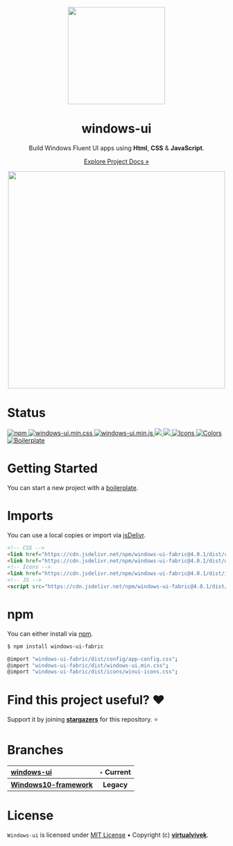 <p align="center">     
  <img src="https://github.com/virtualvivek/windows-ui/blob/master/src/assets/logo.png" width="224" />
</p>                    

 


























<h1 align="center">windows-ui</h1>















<p align="center">Build Windows Fluent UI apps using <b>Html</b>, <b>CSS</b> & <b>JavaScript</b>.</p>
<p align="center"><a href="https://windows-ui.github.io/" target="_blank">Explore Project Docs »</a></p>

<meta name='keywords' content='Windows 10,Windows 11, FluentUI, html, css, js'>
<meta name='description' content='Build Windows Fluent UI apps using html, css & js'>
<meta name='author' content='Vivek Verma'>

<p align="center"><img src="https://github.com/virtualvivek/windows-ui/blob/master/src/assets/preview_header_dark.png" width="500" /></p>

# Status
<a href="https://www.npmjs.com/package/windows-ui-fabric">
  <img src="https://img.shields.io/github/package-json/v/virtualvivek/windows-ui?style=flat&color=CB3837&logo=npm&logoColor=ffffff&label=npm"
    alt="npm" />
</a>
<a href="https://github.com/virtualvivek/windows-ui/tree/master/dist/">
  <img src="https://img.shields.io/github/size/virtualvivek/windows-ui/dist/windows-ui.min.css?style=flat&logo=css3&color=1572B6&label=windows-ui.min.css" alt="windows-ui.min.css" />
</a>
<a href="https://github.com/virtualvivek/windows-ui/tree/master/dist/">
  <img src="https://img.shields.io/github/size/virtualvivek/windows-ui/dist/windows-ui.min.js?style=flat&logo=JavaScript&color=F7DF1E&label=windows-ui.min.js" alt="windows-ui.min.js" />
</a>
<a href="https://github.com/windows-ui/icons/tree/main/dist/" target="_blank">
  <img src="https://img.shields.io/github/size/windows-ui/icons/dist/winui-icons.min.css?style=flat&color=EF2D5E&logo=MaterialDesignIcons&logoColor=ffffff&label=winui-icons.min.css" />
</a>
<a href="https://github.com/windows-ui/icons/tree/main/dist/" target="_blank">
  <img src="https://img.shields.io/github/size/windows-ui/icons/dist/winui-icons.slim.css?style=flat&color=00A98F&logo=FontAwesome&logoColor=ffffff&label=winui-icons.slim.css" />
</a>
<a href="https://github.com/windows-ui/icons">
  <img src="https://img.shields.io/badge/Icons-Docs-darklime.svg?style=flat&color=0078F0&logo=Snowpack" alt="Icons" />
</a>
<a href="https://github.com/windows-ui/colors">
  <img src="https://img.shields.io/badge/Colors-Docs-darklime.svg?style=flat&color=512BD4&logo=LaravelHorizon&logoColor=ffffff" alt="Colors" />
</a>
<a href="https://github.com/windows-ui/boilerplate">
  <img src="https://img.shields.io/badge/Boilerplate-Template-darklime.svg?style=flat&color=006C66&logo=HeadlessUI&logoColor=ffffff" alt="Boilerplate" />
</a>


<h1>Getting Started</h1>

You can start a new project with a [boilerplate](https://github.com/windows-ui/boilerplate).

# Imports
You can use a local copies or import via [jsDelivr](https://www.jsdelivr.com/).

```html
<!-- CSS -->
<link href="https://cdn.jsdelivr.net/npm/windows-ui-fabric@4.0.1/dist/config/app-config.css.css" rel="stylesheet" crossorigin="anonymous">
<link href="https://cdn.jsdelivr.net/npm/windows-ui-fabric@4.0.1/dist/windows-ui.min.css" rel="stylesheet" crossorigin="anonymous">
<!-- Icons -->
<link href="https://cdn.jsdelivr.net/npm/windows-ui-fabric@4.0.1/dist/icons/fonts/fonts.min.css" rel="stylesheet" crossorigin="anonymous">
<!-- JS -->
<script src="https://cdn.jsdelivr.net/npm/windows-ui-fabric@4.0.1/dist/windows-ui.min.js" crossorigin="anonymous"></script>
```


# npm
You can either install via [npm](https://www.npmjs.com/package/windows-ui-fabric).

```sh
$ npm install windows-ui-fabric

@import "windows-ui-fabric/dist/config/app-config.css";
@import "windows-ui-fabric/dist/windows-ui.min.css";
@import "windows-ui-fabric/dist/icons/winui-icons.css";
```


# Find this project useful? :heart:
Support it by joining [**stargazers**](https://github.com/virtualvivek/windows-ui/stargazers) for this repository. :star:

# Branches

<table>
  <tr align="left">
    <th><a href="https://github.com/virtualvivek/windows-ui">windows-ui<a/></th>
    <th>‣ Current</th>
  </tr>
  <tr>
    <th><a href="https://github.com/virtualvivek/windows-ui/tree/Windows10-framework">Windows10-framework<a/></th>
    <th>Legacy</th>
  </tr>
</table>


# License

`Windows-ui` is licensed under [MIT License](https://github.com/virtualvivek/windows-ui/blob/master/LICENSE) • 
Copyright (c) [**virtualvivek**](https://github.com/virtualvivek).
